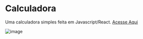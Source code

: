 # Calculadora

Uma calculadora simples feita em Javascript/React. [Acesse Aqui](https://arthurolando.github.io/Calculadora-React/)

![image](https://github.com/arthurolando/Calculador-React/assets/124641219/392fa884-0b3a-4561-a591-ce783becce39)

